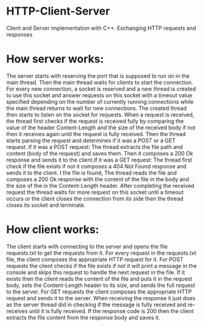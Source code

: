 # HTTP-Client-Server
Client and Server implementation with C++. Exchanging HTTP requests and responses
# How server works: <Multi-threaded>
  The server starts with reserving the port that is
supposed to run on in the main thread. Then the main
thread waits for clients to start the connection. For every
new connection, a socket is reserved and a new thread is
created to use this socket and answer requests on this
socket with a timeout value specified depending on the
number of currently running connections while the main
thread returns to wait for new connections.
  The created thread then starts to listen on the socket
for requests. When a request is received, the thread first
checks if the request is received fully by comparing the
value of the header Content-Length and the size of the
received body if not then it receives again until the
request is fully received. Then the thread starts parsing the
request and determines if it was a POST or a GET
request.
  If it was a POST request: The thread extracts the file
path and content (body of the request) and saves them.
Then it composes a 200 Ok response and sends it to the
client.If it was a GET request: The thread first check if the
file exists if not it composes a 404 Not Found response
and sends it to the client. I the file is found, The thread
reads the file and composes a 200 Ok response with the
content of the file in the body and the size of the in the
Content-Length header.
  After completing the received request the thread
waits for more request on this socket until a timeout
occurs or the client closes the connection from its side
then the thread closes its socket and terminate.

# How client works:
The client starts with connecting to the server and
opens the file requests.txt to get the requests from it. For
every request in the requests.txt file, the client composes
the appropriate HTTP request for it.
  For POST requests the client checks if the file exists
if not it will print a message in the console and skips this
request to handle the next request in the file. If it exists
then the client reads the content of the file and puts it in
the request body, sets the Content-Length header to its
size, and sends the full request to the server.
  For GET requests the client composes the appropriate
HTTP request and sends it to the server. When receiving
the response it just does as the server thread did in
checking if the message is fully received and re-receives
until it is fully received. If the response code is 200 then
the client extracts the file content from the response body
and saves it.

